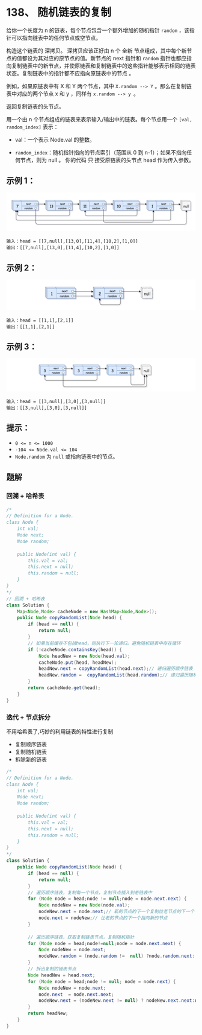 # 138、 随机链表的复制
给你一个长度为 n 的链表，每个节点包含一个额外增加的随机指针 `random` ，该指针可以指向链表中的任何节点或空节点。

构造这个链表的 深拷贝。 深拷贝应该正好由 n 个 全新 节点组成，其中每个新节点的值都设为其对应的原节点的值。新节点的 next 指针和 `random` 指针也都应指向复制链表中的新节点，并使原链表和复制链表中的这些指针能够表示相同的链表状态。复制链表中的指针都不应指向原链表中的节点 。

例如，如果原链表中有 X 和 Y 两个节点，其中 `X.random --> Y` 。那么在复制链表中对应的两个节点 x 和 y ，同样有 `x.random --> y `。

返回复制链表的头节点。

用一个由 n 个节点组成的链表来表示输入/输出中的链表。每个节点用一个 `[val, random_index]` 表示：

- val：一个表示 Node.val 的整数。
  
- `random_index`：随机指针指向的节点索引（范围从 0 到 n-1）；如果不指向任何节点，则为  null 。
你的代码 只 接受原链表的头节点 head 作为传入参数。

 

## 示例 1：
![](../images/../../images/138-e1.png)
```
输入：head = [[7,null],[13,0],[11,4],[10,2],[1,0]]
输出：[[7,null],[13,0],[11,4],[10,2],[1,0]]
```

## 示例 2：
![](../images/../../images/138-e2.png)
```
输入：head = [[1,1],[2,1]]
输出：[[1,1],[2,1]]
```

## 示例 3：
![](../images/../../images/138-e3.png)
```
输入：head = [[3,null],[3,0],[3,null]]
输出：[[3,null],[3,0],[3,null]]
```

## 提示：

- `0 <= n <= 1000`
- `-104 <= Node.val <= 104`
- `Node.random` 为 `null` 或指向链表中的节点。

## 题解
### 回溯 + 哈希表
```java
/*
// Definition for a Node.
class Node {
    int val;
    Node next;
    Node random;

    public Node(int val) {
        this.val = val;
        this.next = null;
        this.random = null;
    }
}
*/
// 回溯 + 哈希表
class Solution {
    Map<Node,Node> cacheNode = new HashMap<Node,Node>();
    public Node copyRandomList(Node head) {
        if (head == null) {
            return null;
        }
        // 如果当前缓存不包括head，则执行下一轮递归。避免随机链表中存在循环
        if (!cacheNode.containsKey(head)) {
            Node headNew = new Node(head.val);
            cacheNode.put(head, headNew);
            headNew.next = copyRandomList(head.next);// 递归遍历顺序链表
            headNew.random =  copyRandomList(head.random);// 递归遍历随机链表
        }
        return cacheNode.get(head);
    }
}
```

###  迭代 + 节点拆分
不用哈希表了,巧妙的利用链表的特性进行复制
- 复制顺序链表
- 复制随机链表
- 拆除新的链表

```java
/*
// Definition for a Node.
class Node {
    int val;
    Node next;
    Node random;

    public Node(int val) {
        this.val = val;
        this.next = null;
        this.random = null;
    }
}
*/
class Solution {
    public Node copyRandomList(Node head) {
        if (head == null) {
            return null;
        }
        // 遍历顺序链表，复制每一个节点，复制节点插入到老链表中
        for (Node node = head;node != null;node = node.next.next) {
            Node nodeNew = new Node(node.val);
            nodeNew.next = node.next;// 新的节点的下一个复制位老节点的下一个
            node.next = nodeNew;// 让老的节点的下一个指向新的节点
        }

        // 遍历顺序链表，获取复制链表节点，复制随机指针
        for (Node node = head;node!=null;node = node.next.next) {
            Node nodeNew = node.next;
            nodeNew.random = (node.random !=  null) ?node.random.next: null;
        }
        // 拆出复制的链表节点
        Node headNew = head.next;
        for (Node node = head;node != null; node = node.next) {
            Node nodeNew = node.next;
            node.next  = node.next.next;
            nodeNew.next = (nodeNew.next != null) ? nodeNew.next.next:null;
        }
        return headNew;
    }
}
```